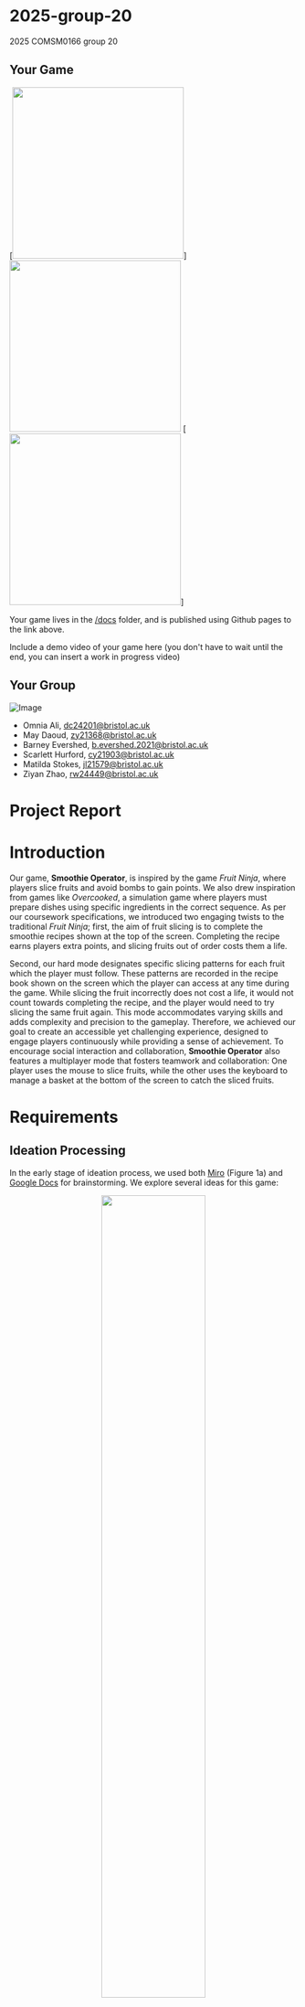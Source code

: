 # 2025-group-20
2025 COMSM0166 group 20

## Your Game

[<img src='docs/Design/Images/watch-our-video.png' width='300'>] [<img src='docs/Design/Images/play-our-game.png' width='300'>](https://uob-comsm0166.github.io/2025-group-20/) [<img src='docs/Design/Images/meet-our-team.png' width='300'>]

Your game lives in the [/docs](/docs) folder, and is published using Github pages to the link above.

Include a demo video of your game here (you don't have to wait until the end, you can insert a work in progress video)

## Your Group
![Image](https://github.com/user-attachments/assets/958abe85-ba1e-46ad-b516-df34557794ae)

- Omnia Ali, dc24201@bristol.ac.uk
- May Daoud, zy21368@bristol.ac.uk
- Barney Evershed, b.evershed.2021@bristol.ac.uk
- Scarlett Hurford, cy21903@bristol.ac.uk
- Matilda Stokes, jl21579@bristol.ac.uk
- Ziyan Zhao, rw24449@bristol.ac.uk

# Project Report

# Introduction
<p>Our game, <strong>Smoothie Operator</strong>, is inspired by the game <i>Fruit Ninja</i>, where players slice fruits and avoid bombs to gain points. We also drew inspiration from games like <i>Overcooked</i>, a simulation game where players must prepare dishes using specific ingredients in the correct sequence. As per our coursework specifications, we introduced two engaging twists to the traditional <i>Fruit Ninja</i>; first, the aim of fruit slicing is to complete the smoothie recipes shown at the top of the screen. Completing the recipe earns players extra points, and slicing fruits out of order costs them a life.</p> 
Second, our hard mode designates specific slicing patterns for each fruit which the player must follow. These patterns are recorded in the recipe book shown on the screen which the player can access at any time during the game. While slicing the fruit incorrectly does not cost a life, it would not count towards completing the recipe, and the player would need to try slicing the same fruit again. This mode accommodates varying skills and adds complexity and precision to the gameplay. Therefore, we achieved our goal to create an accessible yet challenging experience, designed to engage players continuously while providing a sense of achievement. To encourage social interaction and collaboration, <strong>Smoothie Operator</strong> also features a multiplayer mode that fosters teamwork and collaboration: One player uses the mouse to slice fruits, while the other uses the keyboard to manage a basket at the bottom of the screen to catch the sliced fruits.

# Requirements 

## Ideation Processing
<p>
  In the early stage of ideation process, we used both 
  <a href="https://miro.com/app/board/uXjVLtyUR80=/Miro" target="_blank">Miro</a>
  (Figure 1a) and 
  <a href="https://uob-my.sharepoint.com/:w:/r/personal/zy21368_bristol_ac_uk/_layouts/15/Doc.aspx?sourcedoc=%7B16215be5-ecc8-4461-980c-cd596f6d788d%7D&action=edit&wdPid=4e6e8707"target="_blank">Google Docs</a>
   for brainstorming. We explore several ideas for this game: 
</p>
<p align="center">
  <img src="project-report-images/Miro.png" width="60%"><br>
  <b>Figure 1. </b> <i>Brainstorming on Miro</i>
</p>

<ol>
  <li>
    <b>University Life Simulation</b><br>
  </li>
  <li>
    <b>Fashion-combat Game</b><br>
  </li>
  <li>
    <b>Fruit-Ninja with Recipes</b><br>
  </li>
</ol>

Eventually, our team took a vote and decided on the third idea —an adaptation of <i>Fruit Ninja</i> and <i>Overcooked</i>—due to its manageable scale and strong emphasis on engaging gameplay mechanics. The twist to our game involves following a specific order of the recipe, where each type of fruit requires a distinct slicing technique.

<p align="center">
  <img src="project-report-images/fruit-ninja.png" width="50%"><br>
  <b>Figure 2a. </b> <i>Fruit Ninja</i>
</p>

<p align="center">
  <img src="project-report-images/overcooked.png" width="50%"><br>
  <b>Figure 2b. </b> <i>Overcooked</i>
</p>

## Early Design Phase
During the third workshop, we designed a Paper Prototype to refine and expand our ideas. This approach translates the complex yet abstract concepts into sets of tangible functionalities. By physically moving around the paper props, we gained further insights on visual design, controls, and optimal user interactions.

<p align="center">
  <img src="project-report-images/prototype.gif" width="50%"><br>
  <b>Figure 3. </b> <i>Paper Prototype</i>
</p>

We also considered incorporating memory-based gameplay elements: players would briefly see a recipe displayed with fruit icons and then need to recall it during gameplay. However, we received feedback from other teams indicated this approach demanded excessive cognitive effort. We took this feedback on board and decided to keep the recipes visible on-screen to improve the playability of our game.


## Identifying Stakeholders
We first developed an Onion Model to identify key stakeholders to help us understand the different perspectives that influence game design, including players, developers, and testers. We then sought feedback during the prototype demonstrations, asking individuals to evaluate the game both as stakeholders and as players. 

<p align="center">
  <img src="project-report-images/OnionModel.png" width="50%"><br>
  <b>Figure 4. </b> <i>Onion Model of Smoothie Operator</i>
</p>

Although our project is primarily designed in a university setting, the Onion Model underscores the capacity of successful systems to shape broader social behaviors by providing engaging gameplay experiences tailored to relevant communities.


<p align="center">
  <img src="project-report-images/usecasediagram.png" width="70%"><br>
  <b>Figure 5. </b> <i>Use Case Diagram</i>
</p>

<h2>User Stories</h2>
<table>
        <thead>
            <tr>
                <th>Initiatives</th>
                <th>Epics</th>
                <th>User Stories</th>
            </tr>
        </thead>
        <tbody>
            <tr>
                <td>Simple Gameplay and Clarity</td>
                <td>
                    <ul>
                        <li>Simple mouse movements</li>
                        <li>Clear visual design and self-explanatory mechanics</li>
                    </ul>
                </td>
                <td>
                    <ul>
                        <li>As a busy player with daily commitments, I want a game that is easily accessible and simple to follow, so I can play in brief sessions without feeling overwhelmed.</li>
                        <li>As a casual player, I want a game with straightforward and intuitive gameplay that I can pick up quickly without a time-consuming learning curve.</li>
                    </ul>
                </td>
            </tr>
            <tr>
                <td>Variety of Gameplay</td>
                <td>
                    <ul>
                        <li>Various fruits</li>
                        <li>Various recipes</li>
                        <li>Various slicing patterns</li>
                    </ul>
                </td>
                <td>
                    <ul>
                        <li>As a player, I want a variety of fruits and features that introduce fresh experiences in each gameplay session.</li>
                        <li>As a long-term gamer, I want a game that never ends, so that I can play the game for longer.</li>
                    </ul>
                </td>
            </tr>
            <tr>
                <td>Progression of Difficulty</td>
                <td>
                    <ul>
                        <li>As game goes on for longer recipes get more complex</li>
                        <li>As game goes on slicing patterns get more complex</li>
                    </ul>
                </td>
                <td>
                    <ul>
                        <li>As someone who likes to be challenged, I want to experience more challenge as time goes on, thereby feeling a sense of achievement through overcoming difficulty.</li>
                    </ul>
                </td>
            </tr>
            <tr>
                <td>Sense of Achievement</td>
                <td>
                    <ul>
                        <li>Player gains points for slicing the correct fruit</li>
                        <li>Player gains points for completing a recipe</li>
                        <li>Player has their high score kept track of</li>
                        <li>Player loses lives if they do something wrong</li>
                    </ul>
                </td>
                <td>
                    <ul>
                        <li>As a long-term gamer, I want a game that has a high score, so that I can have a sense of achievement over time.</li>
                        <li>As an easily bored gamer, I want to have an element of danger in the game, so that I am kept on my toes and stay engaged.</li>
                    </ul>
                </td>
            </tr>
        </tbody>
    </table>
    <b>Table 1. </b> <i>User requirements divided into initiatives, epics, and user stories. </i>
    
## Use Case Specification
### Single Player Mode
**Basic Flow**

| **Step** | **Easy Mode**                                                                                      | **Hard Mode**                                                                                           |
|---------:|----------------------------------------------------------------------------------------------------|----------------------------------------------------------------------------------------------------------|
| 1        | Player launches the game and selects Easy mode.                                                    | Player launches the game and selects Hard mode.                                                          |
| 2        | Recipe icons appear at the top of the screen.                                                      | Recipe icons appear at the top + slicing methods found in recipe book (bottom-right corner).            |
| 3        | Fruits appear and can be sliced freely using a mouse.                                                            | Fruits appear and must be sliced in the correct direction/method using a mouse.                                       |
| 4        | Slice any correct fruit: +10 points.                                                               | Slice correct fruit **with correct method**: +10 points.                                                 |
| 5        | Complete a recipe (all fruits in the recipe are sliced): +20 bonus points.                                     | Complete a recipe with correct slices: +20 bonus points. 

<b>Table 2a. </b> <i>Single Player + Basic Flow.</i>
                                
**Alternative Flow**

| **Step** | **Easy Mode**                                                   | **Hard Mode**                                                        |
|---------:|------------------------------------------------------------------|----------------------------------------------------------------------|
| 1        | Wrong fruit sliced: -1 heart. No effect on score.               | Wrong fruit sliced: Same as Easy mode.                 |
| 2        | Sliced dragon fruit: +1 heart (max 3).                          | Sliced dragon fruit: +1 heart (max 3).                            |
| 3        | Sliced bomb: Instant game over.                                 |  Sliced bomb: Instant game over.                                    |
| 4        | Incorrect slicing method: Not applicable.                       | Incorrect slicing method: -1 heart. No score.                       |

<b>Table 2b. </b> <i>Single Player + Alternative Flow.</i>

### Two Player Mode

#### Basic Flow

| **Step** | **Easy Mode**                                                                                                 | **Hard Mode**                                                                                                  |
|---------:|---------------------------------------------------------------------------------------------------------------|-----------------------------------------------------------------------------------------------------------------|
| 1        | Player 1 selects Easy + Two Player mode.                                                                      | Player 1 selects Hard + Two Player mode.                                                                       |
| 2        | Player 1 slices fruits using the mouse.                                                                       | Player 1 slices fruits using correct direction/method.                                                         |
| 3        | Player 2 moves basket using ⬅️ and ➡️ arrow keys to catch sliced fruit.                                        | Same as Easy mode.                                                                                             |
| 4        | Correct sliced fruit caught: +10 points.                                                                      | Correctly sliced **and** caught fruit: +10 points.                                                             |
| 5        | Recipe completion: +20 bonus points.                                                                          | Same, only if all fruits sliced correctly and caught.                                                          |

<b>Table 3a. </b> <i>Single Player + Basic Flow.</i>

#### Alternative Flow

| **Step** | **Easy Mode**                                                   | **Hard Mode**                                                        |
|---------:|------------------------------------------------------------------|----------------------------------------------------------------------|
| 1        | Fruit missed by basket: No points awarded.                      | Fruit missed by basket: No points awarded.                          |
| 2        | Wrong fruit sliced: -1 heart.                                   | Wrong fruit sliced: -1 heart.                                       |
| 3        | Sliced dragon fruit: +1 heart (max 3).                          | Sliced dragon fruit: +1 heart (max 3).                             |
| 4        | Bomb sliced: Instant game over for both players.               | Bomb sliced: Instant game over for both players.                    |
| 5        | Incorrect slicing method: Not applicable.                       | Incorrect slicing method: -1 heart. No score.                       |

<b>Table 3b. </b> <i>Two Player + Alternative Flow.</i>

# Design 

![Report Class DIagram Final](https://github.com/user-attachments/assets/5b22ad59-0db5-4298-9167-8b214936a317)

Our game was built using the programming languages HTML, CSS, and JavaScript with the files hosted on the popular code-sharing website GitHub, allowing our game to be easily distributed and playable on any device with an internet browser. In addition to this, we heavily utilised the P5.js JavaScript library due to its easy and effective animation capabilities.

The user interface is designed to be simply navigated with just the device cursor, ideally a mouse as during testing we found the game was significantly more difficult when using a trackpad, and limited key presses. The game can be played on mobile with touch replacing the cursor, however, due to time constraints the game has not been optimized for these types of devices leading to numerous issues if done so.

We chose an Object-Oriented Design as it made visualising and designing the game easier as well as providing additional benefits of code efficiency and modularity, making it easier to maintain and scale up in the long run. This meant upholding the principles of Object-Orientation including encapsulation, abstraction, inheritance, polymorphism, and composition. 

With these principles in mind, we devised the classes represented in the class diagram below: 

The game loads with the main menu which features two buttons to choose between either easy mode or hard mode, two buttons to choose between one-player and two-player mode, a button to choose the tutorial mode, and a text prompt directing the player to start the game by pressing enter to communicate clearly to the player about how to operate the game. For the buttons, we decided to have a fixed style to save time and code when needing a new button. Buttons display specified text, become highlighted when being hovered over, go a darker colour, and make a sound when having been pressed. This functionality of the buttons was designed to clearly and intuitively communicate to the player what pressing the buttons does and when they have been pressed. In addition to this, the high score is also present in the top right corner so that the player doesn’t have to start the game to be reminded of it. The sound button is also present in the right-hand corner throughout the entire system to allow the player to easily turn off the music when desired.

The tutorial was implemented so that new players could quickly learn the rules of the game to start playing as soon as possible. When clicking the tutorial the player is presented with three further buttons: 'learn the rules', 'slicing', and 'back'. When 'learn the rules' is clicked it takes the player to a series of slides they can click through showing screenshots from the game alongside explanations of the different modes and how to play them. When slicing is clicked it takes the player to a series of interactive animations that teach them how to slice each fruit with text prompts in the bottom left corner and arrows directing them. There are also arrows on the left and right of the screen to easily cycle through each fruit type in this section. The back button is present throughout the tutorial section to allow easy navigation and exit, upholding the design principle of …

In the main game, randomly generated fruits are thrown up on the screen for the player to slice them. The player gains 10 points for correctly slicing the first fruit in the recipe displayed at the top of the screen and gains 20 points for completing the whole recipe. If the player slices the wrong fruit they lose a life. In addition to this there is also the dragon fruit which gives the player another life if sliced as well as a bomb which causes the player to lose all their lives if sliced. When the player loses all their lives they are taken to the game over screen where they are presented with two buttons to either start over or go to the main menu. The current score is displayed in the top right corner, the number of lives the player has in the top left, the current recipe at the top middle, and the pause button in the bottom right above the sound button which if pressed pauses the game and presents the player with three buttons to either resume the game, restart the game or quit the game. All of which is intended to provide all the relevant information and functionality to the player.

In easy mode, the player just has to simply slice the relevant fruit in any direction whereas in hard mode there is a specific direction for each fruit for it to count as a correct slice. The player can remind themselves of the specific direction they need to cut the fruit by hovering over the recipe book on the right of the screen. In two-player mode, there is the addition of the basket that is controlled by the second player using the left and right arrow or ‘a’ and ‘d’ keys, which catches any sliced fruit. If the sliced fruit is not caught by the basket the points game from the slice are lost. There are various visual indicators within the main game to let them know of specific things such as losing or gaining life or completing a recipe.


# Implementation

## Challenge 1: A suitable hitbox mechanism
Smoothie Operator is based on Fruit Ninja which was developed for mobile devices, allowing players to smoothly swipe the fruits on their touchscreens in any direction. Our easy mode, which only requires the player to follow a specified smoothie recipe, followed that pattern and its implementation was straightforward. However, our hard mode introduces a further twist which involves crafting a unique slicing mechanism for each fruit. Our first challenge was to design an intuitive slicing mechanism that works seamlessly with computer mice and trackpads.

Our initial approach was to generate 3 invisible circular hitboxes on each fruit that followed the direction of the designated slicing pattern and moved with the fruit on the screen. If the cursor touches all three hitboxes in the correct order, a correct slice will be registered and the user will move to the next fruit in the recipe. Otherwise, the user will be informed of the wrong slice and they will try slicing the same fruit again. However, during the early evaluation stages of our game, users reported that the design required highly accurate swipes which were difficult to achieve while the fruit was moving across the screen. This first implementation was flawed because the hitboxes did not cover the entire fruit and even a slight misalignment would cause an objectively correct slice to go unregistered. This not only caused frustration for our users, but for us as well because we wanted our game to be stimulating yet enjoyable.

Upon examination, we decided to extend the hitboxes to represent a 3x3 grid that covered the entire fruit. This meant that a correct slice can be registered if the user aimed for the edges of the fruit. However, the cursor still needed to hit 3 consecutive hitboxes in the same row/column. Users again reported that it was difficult to keep the curosr in a straight line if the fruit was moving along the screen. This impacted our users' experiences because the system was still registering objectively correct slices as false negatives. Even after adjusting the fruits' speed, or allowing the hitboxes to overlap, we were still encountering difficulties with this design and so we brainstormed one last time.

In our final implementation, we maintained the 3x3 grid of hitboxes, but we changed the threshold for a correct slice. A more lenient appraoch required the cursor to hit the first two hitboxes in the same row/column. After that, as long as the cursor hits any of the boxes in the remaining row/column, a correct slice will be registered. This makes up for the stress of following the fruit along the screen with a mouse or a trackpad while maintaining the challenging yet exciting aspect of following a specific slicing pattern.

<p align="center">
  <img src="project-report-images/implementation_challenge1.png" width="70%"><br>
  <b>Figure . </b> <i>Evolution of the hitbox system. Arrows indicate valid directions that count as a correct slice.</i>
</p>

## Challenge 2: Balancing Challenging and Playability**

After completing the first functional version of the game, we faced a significant challenge: finding the right balance between maintaining the core memory-action gameplay loop and ensuring that the game remained playable, intuitive, and enjoyable. Our original design required players to memorize both the order of fruits and the slicing technique for each one (e.g., vertical, horizontal, or diagonal). However, this created a steep difficulty curve and led to a frustrating experience—particularly in the absence of visual aids or directional hints. We initially resisted simplifying the mechanics, as the memorisation aspect was fundamental to the game’s identity. However, during user testing, it became clear that players struggled with remembering all the slicing patterns, especially as the number of fruits increased and the gameplay intensified. To address this, we made three major design changes: 

Introducing the Recipe Book UI: We added an on-screen recipe book showing the list of required fruits and their slicing methods. Players could consult this at any time, and it significantly improved usability and visibility. Because there was no time limit, users could refer to it without pressure. This was implemented via the RecipeBook class. In GameManager.gameState(), we check if the game mode is "hard" and call this.recipeBook.displayBook() to show the guide. 

Supporting Bidirectional Diagonal Slicing: Based on feedback, we updated the slicing logic to allow mirrored diagonal directions (e.g., both left-to-right and right-to-left), making gameplay more forgiving while preserving challenges. This involved defining new types like "lrdown/rlup" and "rldown/lrup" in both SliceArray and SlicePattern. 

Aligning with Nielsen’s ‘Recognition Over Recall’ Principle: In a later sprint, we realized our original approach violated this principle. To reduce cognitive load, we displayed the full recipe sequence at the top of the screen. As players sliced fruits correctly, those fruits disappeared from the sequence, providing clear visual progress. This is handled in GameManager—where a correct match and slice triggers this.currentRecipe.getRecipe().shift(), updating the recipe queue and helping users stay focused. 

![Alt text](project-report-images/implemetation_challenge2.gif)
<br>
<b>Figure 3a. </b> <i>Evolution of the hitbox system. Arrows indicate valid directions that count as a correct slice.</i>


## Challenge 3: UI and Logic Coordination**
As we introduced more slicing directions, the codebase and UI logic grew significantly more complex. Each new direction required custom logic for hitbox placement and movement within the SlicePattern and SliceArray classes. This meant more calculations per frame, especially when multiple fruits were on screen. On the UI side, we had to reflect these patterns clearly showing accurate icons, updating the recipe bar, and visually removing fruits in real time. Managing this dynamic UI alongside constantly updating hitboxes created a performance bottleneck. The recipe bar needed to sync perfectly with slicing logic, requiring careful coordination between state updates and canvas rendering. This increase in both UI rendering and logic checks led to noticeable lag and a bloated update loop, especially in hard mode, where fruit patterns are more demanding.


# Evaluation 

## Abstract

This section presents the HCI evaluations of Smoothie Operator, with a particular focus on assessing balanced usability, cognitive load, and enthusiastic player engagement. To assess the game's key issues early in the design process, we employed a mixed-methods approach - combining qualitative feedback from Think Aloud evaluations with quantitative data collected using the NASA Task Load Index (TLX). Evaluations were conducted with a range of participants to encapsulate a comprehensive picture of potential user behaviours and perceptions. The primary objectives were to identify the usability key issues and measure player workload across gameplay tasks to inform iterative design improvements. Results from the evaluations provided clear and direct feedback on the game's task flow and cognitive demands, leading to straightforward problem-solving to gameplay.

## Qualitative: Think Aloud

To evaluate the usability and HCI design of Smoothie Operator, we employed the Think Aloud (TA) protocol—an established method that provides real-time insights into user behaviour and experience. This approach was selected over Heuristic Evaluation for several reasons: the dynamic nature of the gameplay—requiring rapid mouse-based gestures and immediate feedback-demanded direct observation of users in context. Heuristic methods are less effective in capturing real-time breakdowns in game interaction, particularly when evaluating unconventional input modalities. TA enables the collection of instantaneous verbal data from participants as they engage with the game. This revealed three prominent areas for improvement: confusion around input mapping, varied responses to the visual feedback system and the learning curve associated with recipe memorisation. The direct nature of these observations, particularly in relation to control fluency and gameplay clarity, significantly informed subsequent design iterations. Participant commentary was analysed using thematic categorisation that identified patterns of friction, satisfaction, and emergent player strategies (see Table 2a). 

**Table 2a**: *Raw Think Aloud (TA) feedback*
| Theme           | Positive                                                                                                                                 | Negative                                                                                                                            |
|----------------|------------------------------------------------------------------------------------------------------------------------------------------|-------------------------------------------------------------------------------------------------------------------------------------|
| Controls        | - The click control is very satisfying<br>- The `cursorEffect` provides good user feedback                                              | - Trackpad is inelegant<br>- The `mousepressed` function bugs after hearts lost<br>- The `mousepressed` for slicing could be redundant |
| Display         | - Good fruit sizes<br>- Fruit slice visuals are very rewarding                                                                          | - Recipe aspect and order is unclear<br>- `cursorEffect` does not remain long enough<br>- Some fruits are generated stuck together   |
| Learning Curve  | *(None listed)*                                                                                                                         | - Initial difficulty remembering rules<br>- Initial difficulty remembering slice patterns<br>- Once slice patterns are internalised, they're too easy to remember |


## Controls 
Feedback regarding the game’s controls was fairly consistent. There was a general consensus that adapting a game typically played on a touchscreen device (such as an iPad or phone) to a laptop or PC using a mouse or trackpad introduced a degree of disjointedness to the user experience. Our user tests were structured so that roughly a third of participants played using a mouse, a third with a trackpad, and a third tried both sequentially. The overall consensus was that using a mouse provided a more fluid and enjoyable gameplay experience.

A minor bug was encountered — labelled in our test documentation as "the `mousePressed` function bugs after hearts lost" — but this was resolved early in development.

One tester suggested that the "click and drag" mechanic for slicing might be redundant, and that gameplay might be smoother if users didn’t need to press down at all. While we carefully considered this feedback, we ultimately chose not to act on it for the following reasons:

1. The blueberry’s "slice pattern" requires a single-click input, which would become unworkable without click detection.
2. In easy mode, testers highlighted the satisfying, rapid clicking mechanic as a key positive feature.
3. Removing the click would reduce user control, increasing the likelihood of accidental slices — especially problematic when users may be trying to pause the game or consult the recipe book.

## Display 
User feedback was exceptionally positive regarding the games visuals. Players appreciated the nostalgic 8-bit aesthetic, found slicing fruit satisfying, and enjoyed the responsive, engaging cursor. The overall visual style was noted as cohesive and well-executed throughout.

However, two recurrent issues were identified during evaluation. First: participants highlighted that the occasional generation of overlapping fruits rendered both fruits unslicable. This was addressed and resolved quickly. The second concern was obscurity around the slicing action: some users expressed difficulty discerning what the direction they had sliced in, and requested a longer lasting cursor. 

Extending the `cursorEffect` risked cluttering the screen, so to resolve this, we implemented a `cursorWoodScratch` effect. When the user clicks and drags, a scratch trail appears beneath the cursor and fruit. This solution preserved visual clarity while providing intuitive feedback on slicing actions.

![Recipe Book Evaluation](project-report-images/Wood-Scratch-Effect.gif)

**Figure 4a**: *`cursorWoodScratch` implentation.*

## Learning Curve
Early user feedback regarding the game's initial difficulty was flagged: at this stage in the development several core features hadn't been implemented. Users found the games objectives and rules were initially unclear and many disliked the reliance on memory; having to remember specific slice patterns was tedious and created a slow, tedious gameplay. 

To address this, we implemented two features to our gameplay:

1. The recipe book: In hard mode, we introduced an in-game recipe book, that displays slice patterns for fruit. This allowed the user to easily refer to it during gameplay, eradicating any clunky, stop-and-start flow from having to memorise them.

![Recipe Book Evaluation](project-report-images/Think-Aloud-Recipe-Book.gif)

**Figure 4b**: *Demo of the interactive recipe book feature.*

2. Tutorial Mode: We also added a tutorial accessible directing from the start screen. This faciliatated users to practise before gameplay. The player could internalise the slicing mechanics, and learn other essential gamplay features, such as:
 - Avoiding the bomb.
 - The dragonfruit +1 life benefit.
 - The importance of slicing the fruit in the correct recipe order.

![Recipe Book Evaluation](project-report-images/Dragonfruit-Tutorial-Example.gif)

*Figure 4c**: *Clear, informative dragonfruit explanation feature in tutorial mode.*

## Quantitative: NASA TLX
One of our primary goals was to create a game that was accessible to both casual players and highly-skilled users. As a result we devised two levels of difficulty within our game. We wanted a noticable increase in difficulty between the modes (this has been proven to increase player enjoyment from previous studies (Alexander et al., 2013), while having frustration levels remain relatively unchanged. In Easy Mode, the user still needed to slice the fruit in the correct recipe order, but the slice patterns and the bombs were scrapped. In Hard Mode, the bombs and the slice patterns were re-introduced. We collected data using the NASA Task Load Index (TLX) from a group of diverse age ranges, and with differing experience in playing video games. We chose the NASA TLX as it's been shown to be highly reliable for assessing game difficulty (Hart & Staveland, 1988; Ramkumar et al., 2016; Seyderhelm & Blackmore, 2023). We determined that using the raw TLX scores would be easier and faster to administer, and studies reported back mixed results for raw vs. weighted TLX scores (Hart (2006)).

![Alt text](project-report-images/NASA-TLX-Load-Index-Bar-Chart.png)

**Figure 4d**: *NASA TLX Evaluation Bar Chart Feedback.*

The bar chart above shows a notable increase in overall workload from Easy to Hard mode: an expected and desirable outcome. These results validated our game objectives- we wanted to create an engaging learning curve to interest first-time players and long-term gamers.

The accompanying pentagraph (below) reveals more granular differences:
- A significant rise in effort and frustration.
- A moderate increase in mental demand and perceived performance.
- Minimal change in physical or temporal demand.

These findings suggest that the added difficulty in Hard mode effectively challenged the player without overwhelming them physically or pacing-wise.
![Alt text](project-report-images/NASA-TLX-Load-Index-Pentagraph.png)

**Figure 4e**: *NASA TLX Pentagraph demonstrating specific demand difference feedback.*

The accompanying pentagraph (above) reveals more granular differences:
- A significant increase in effort and frustration.
- A moderate increase in mental demand and perceived performance.
- Minimal or no change in physical or temporal demand.

Player frustration's significant increase was a small pitfall - reportedly due to the afforementioned defects collected in the TA test - all were resolved elegantly.

**Statistical Analysis**

While the data visually and confidently determined that the quantitative tests executed actually indicated a significant workload increase, we adopted the the Wilcoxon Signed Rank Test:
- Wilcoxon result (where n = 10, a = 0.05):
  - A value of 8 or less to quantify a significant difference. 
  - W = 0 (0 < 8).
  - An *extremely* significant difference.

These findings suggest that the added difficulty in Hard mode effectively challenged the player without overwhelming them physically or pacing-wise.

# Process
Our team had great success working together, which was the result of a variety of software development techniques and team-building exercises. Effective communication was our main priority throughout the process because it allowed us to allocate tasks and track progress.

## Working as a Team
As part of the Software Engineering module, our first team-building exercise let us share the percentage of our levels of commitment to the project (ours ranged from 85% to 100%). The early weeks of development honestly reflected those levels, but we were missing a key aspect of software engineering; collaboration. Eager to start working on the project, we began implementing our ideas and goals, displaying a lack of clear communication. These independent efforts resulted in an incomplete and difficult-to-understand early prototype of the game because it did not benefit from any collaborative skills. We decided to take time to reflect on our process and think of a better approach. 
### Development Tools and Techniques
Since our main goal was to increase team effort, we decided to follow an agile framework which would allow us to prioritise collaboration and enhance our skills. The main agile principle we followed was breaking down our project into small and manageable iterations which would encourage us to continuously deliver working software while working at a steady and sustainable pace. To help plan our iterations, we set up a Kanban board on our Github to organise smaller tasks and track their statuses. Before each sprint, we would have an in-person meeting to discuss which of the items on our to-do column had top priority and needed to be achieved in that iteration. Once those tasks were allocated to members of the team, we would then look to see if we could allocate other tasks with less priority. To help us plan the duration of each iteration (or sprint), we would agree on a story point for each task based on its relative size which would help us estimate the effort required. At the end, work on our game was spread across 3 sprint cycles throughout the term, with most of the features being implemented during the first sprint. We used the remaining sprints to carry out refinements and enhancements. This structure allowed us to reflect on our performance and assess our workflow. 
<p align="center">
  <img src="project-report-images/sprint-review.png" width="50%"><br>
  <b>Figure 5a. </b> <i>Sprint breakdown for the project</i>
</p>
<p align="center">
  <img src="project-report-images/kanban-board.png" width="50%"><br>
  <b>Figure 5b. </b> <i>Our Kanban board</i>
</p>
The agile iterative framework is designed to embrace change by encouraging flexibility in handling evolving product requirements. This aspect was instrumental for us when we were asked to add a new difficulty level to the game because it meant that we could adapt to this new requirement without disrupting the overall development process by updating our Kanban board, allocating the task, and reassessing our priorities. This resulted in a fast delivery of a well-tested and fully working easy mode for our game. 

## Communication 
Another agile principle we followed was face-to-face communication which was often organised by our Scrum Master, Ziyan. However, we found out that our team member's work style would benefit more from planned long sessions at the lab rather than quick daily standup meetings as suggested by the agile principle. Thus, our Scrum Master would help us plan these coding and creativity sessions on Whatsapp where we would agree on our goals. However, the informal nature of the app proved to be tricky; one member of the team reached out to the rest of us with concerns about the work not being delegated. The rest of the team agreed that our communication style had been too relaxed, and suggested that we move our discussions to Microsoft's Teams which is linked to our university accounts. We changed our communication style so that it would involve a clear breakdown of our meetings summarising what our goals were ahead of the meeting, what was successfully achieved, and the key points for the following meeting. In addition, we found that this was a better way to document sharing and conducting voting polls. This was also a better alternative for members who were unable to attend a particular meeting in person. 
<p align="center">
  <img src="project-report-images/old-chat.png" width="20%"><br>
  <b>Figure 5c. </b> <i>An example of our old communication style</i>
</p>
<p align="center">
  <img src="project-report-images/new-chat.png" width="50%"><br>
  <b>Figure 5d. </b> <i>An example of our new communication style</i>
</p>

# Sustainability 
With sustainability becoming an increasingly urgent, global priority, we must find simple, everyday ways to engage people in more environmentally friendly behaviours. Therefore, when designing our game, Smoothie Opera2tor, we wanted to ensure that sustainable thinking was part of the development process. 
To do this, we first needed to understand the sustainability impact of our game. Our analysis was based on the Sustainability Awareness Framework (SusAF), which is divided into five sectors: individual, technical, social, environmental, and economic (Becker et al., 2015). 

## Overview of our Sustainability Analysis
Our game promotes lifelong learning by incorporating cognitive challenges. For instance, in Hard Mode, players must slice fruits in specific directions to earn points, requiring them to memorise the fruits’ directional patterns. To support this, an on-screen ‘recipe book’ provides visual cues when needed. Research suggests that games involving memory and reasoning tasks can enhance cognitive abilities such as short-term memory, reaction time, and communication skills (Ning et al., 2020). Based on this, we can infer that our Smoothie operator offers a degree of cognitive stimulation.

However, our NASA TLX evaluation revealed that players found hard mode more frustrating than easy mode (Figure …). While moderate frustration in gameplay can be empowering, motivating players to overcome challenges and increasing resilience, it also has the potential to negatively impact an individual’s emotional health by evoking stress and anxiety. In addition, the precise timing and accuracy required to slice the fruits may help improve hand-eye coordination and boost reflexes, improving an individual’s physical health. 

Currently, we do not collect user data in the form of a leaderboard system; only a player’s current and highest scores are visible. Although this helps to protect player privacy, it may also reduce the social or competitive element that often makes games more engaging. 

Recognising that the game initially lacked social interaction, we implemented a two-player mode. In this mode, players need to work together to achieve a higher score. Implementing a cooperative element, that requires shared strategy, into our game encourages teamwork and effective communication as well as creating a more supportive environment within the gaming community. However, cooperative gameplay may also introduce conflict, especially if one player performs better than the other, potentially leading to tension and criticism, as players need to rely on each other to earn more points.

Smoothie Operator has a simple interface, with minimal instructions and a single-level design, attracting new users who are interested in casual gaming. Therefore, our initiative of “simple gameplay and clarity” helps to make the game inclusive of people who enjoy gaming but may not have the time to do so, and allows them to interact with others in a fun, low-pressure environment.

Our game has a minimalistic design, aligning with Jakob Nielsen’s heuristics for user-friendly interfaces (Nielsen, 1994). By implementing efficient, object-oriented programming, we’ve optimised performance and reduced unnecessary resource consumption. Together, these choices contribute to lower energy usage and potentially reduce e-waste over time. 

Currently, our game is only hosted on GitHub; this is a platform committed to carbon negativity, 100% renewable energy use, and server circularity (Brescia, 2021). Hosting our game only on GitHub allows us to contribute to these broader sustainability goals as well as minimising the need for new hardware, as it is accessible through any device, with internet access, via a public repository. It also does not require any downloads or installations, reducing storage needs.

As a digital-only product, Smoothie Operator avoids carbon emissions associated with physical production. However, all digital games require energy, but we aim to offset the environmental impact of our game through using GitHub. In the future, we hope to explore more hosting platforms that have a similar carbon footprint to GitHub, in order to make our game even more accessible. <br>

## Chain of Effects across Time and Dimensions

<p align="center">
  <img src="project-report-images/Chainofeffects.jpg" width="70%"><br>
  <b>Figure 5a. </b> <i>Chain of Effects. Red and green outlined boxes represent potential negative and positive impacts. Boxes with a black, dashed outline represent our design responses to negate the negative impacts. </i>
</p>

## Sustainability-Informed Requirements Analysis
<table border="1" cellpadding="8" cellspacing="0">
  <thead>
    <tr>
      <th>Initiatives</th>
      <th>Epics</th>
      <th>User Stories</th>
      <th>Acceptance Criteria</th>
    </tr>
  </thead>
  <tbody>
    <tr>
      <td rowspan="2">Inclusive Gameplay</td>
      <td>Monitor and Reduce Frustration</td>
      <td>
        1. As a player with bad short-term memory, I want optional hints so that I can complete the challenging slice patterns without feeling stuck.<br><br>
        2. As a first-time user, I want clear instructions along with a tutorial so that I don’t get annoyed trying to understand how the game works.
      </td>
      <td>
        1. <b>Given</b> that a player hovers over the ‘recipe book’, <b>when</b> the ‘recipe page’ (hint) shows, <b>then</b> the game should continue running in the background, and the player should be able to view the current slice pattern without interrupting gameplay.<br><br>
        2. <b>Given</b> that I am a first-time user, <b>when</b> I load the game, <b>then</b> I should be presented with the option to complete a tutorial.
      </td>
    </tr>
    <tr>
      <td>Provide Cooperative Gameplay</td>
      <td>
        1. As a player who loves playing games with my friends, I want co-op mode to include shared rewards so that we feel motivated to work together.<br><br>
        2. As a parent, I want games with non-competitive modes so that my child can build confidence while playing.
      </td>
      <td>
        1. <b>Given</b> that I am playing in two-player mode, <b>when</b> we complete a task together, <b>then</b> we should both receive shared rewards (e.g., in the form of points).<br><br>
        2. <b>Given</b> that my child is playing in two-player mode, <b>when</b> they play with a partner, <b>then</b> the game should emphasize teamwork rather than rewarding individual performance.
      </td>
    </tr>
    <tr>
      <td rowspan="2">Reduce Digital Resource Consumption</td>
      <td>Host on Sustainable Platforms</td>
      <td>
        1. As a player with limited storage, I want to play the game directly in a browser so that I don’t have to download large files.<br><br>
        2. As the owner of the game, I want to host it on a platform that aligns with our environmental values so that we can actively contribute to a lower carbon footprint.
      </td>
      <td>
        1. <b>Given</b> that I have limited storage on my device, <b>when</b> I choose to play the game, <b>then</b> I should be able to access and play the game without needing to install any files. <br><br>
        2. <b>Given</b> that I am selecting a hosting platform for the game, <b>when</b> I review the available options, <b>then</b> I should be able to choose a platform that aligns with my environmental values.
      </td>
    </tr>
    <tr>
      <td>Optimise Game Code for Efficiency and Sustainability</td>
      <td>
        1. As a player with a busy schedule, I want the game to load instantly so that I can enjoy quick gameplay without disrupting my day.<br><br>
        2. As the tech lead, I want to profile the game for bottlenecks so that we can improve performance and reduce e-waste.
      </td>
      <td>
        1. <b>Given</b> that I launch the game from my browser, <b>when</b> I open it, <b>then</b> it should load in under 3 seconds.<br><br>
        2. <b>Given</b> that I know the system's classes and their interactions, <b>when</b> I create a sequence diagram for key processes, <b>then</b> I can identify potential performance bottlenecks in the interaction flow.
      </td>
    </tr>
  </tbody>
</table>

<b>Table ... </b> <i>.Chain of Effects formulated into user requirements. </i>

## Green Software Foundation Implementation Patterns (I will finish and implement)
To make our game more sustainable, we implemented three green software patterns:
1)	Remove all unused CSS definitions
2)	Serve images in modern formats
3)	Deprecate GIFs for animated content (turn gif to mp4)

…..



# Conclusion

This group project has provided us with valuable experience not only in technical development but also in teamwork, communication, organisation, and user-centred design. The development process encouraged each team member to think creatively during the design phase, while also training us to communicate clearly and collaboratively resolve challenges. For instance, when we encountered technical difficulties with the sensitivity of slicing detection using hitboxes, our consistent trial-and-error approach enabled us to gradually overcome the issue.</p>
<p>Furthermore, we learned to strike a balance between technical functionality and user experience, particularly in the design of the hard mode. By using evaluation tools such as the NASA TLX questionnaire, we gained insight into user expectations and adjusted the game’s difficulty accordingly—ensuring it remained challenging yet enjoyable.</p>
<p>We also learned how to write more efficient code to improve performance. By moving away from using a variety of classes for different game screens and buttons, and instead adopting a consistent CSS-based design across the game, we significantly simplified our code. This not only improved the loading time but also resulted in a more maintainable and well-structured code architecture.

As a team, we benefited greatly from adopting Agile methodologies. Breaking down the project into smaller, doable sprints allowed us to track progress effectively and work at a sustainable pace. After each meeting, tasks were assigned to each member and then tracked using a GitHub Kanban board, making sure everyone is kept up to date. After our weekly meeting, our team leader will post a follow-up message that summarises the meeting objectives and results on our teams chat. This strengthened our communication, enhanced clarity, and reduced the risk of miscommunication.

This project inspired us to consider wider concerns such as sustainability and user well-being in our design decisions. For the potential future refinements of the game, we would hope to improve the art design with a consistent yet distinctive visual style. Additionally, we aim to introduce customisation features—such as a coin-earning system that allows players to unlock and purchase different slicing effects—enhancing player engagement and personalisation. We believe our game would be better suited on mobile devices because it would provide for better control over the slicing mechanism. Therefore, we think the next step would be to adapt the game for IOS and android systems and conduct further evaluations to determine whether it provides the users with a more-pleasant experience.
We came to view our game not just as a piece of functioning software, but as a socially relevant system—one that acknowledges its impact, meets diverse user needs, and carries a sense of responsibility in its design and implementation.


### Contribution Statement

<table>
 <thead>
  <tr>
   <th>Developer</th>
   <th>Contribution</th>
  </tr>
 </thead>
 <tbody>
  <tr>
   <td>Omnia Ali</td>
   <td>1.0</td>
  </tr>
  <tr>
   <td>May Daoud</td>
   <td>1.0</td>
  </tr>
  <tr>
   <td>Barney Evershed</td>
   <td>1.0</td>
  </tr>
  <tr>
   <td>Scarlett Hurford</td>
   <td>1.0</td>
  </tr>
  <tr>
   <td>Matilda Stokes</td>
   <td>1.0</td>
  </tr>
  <tr>
   <td>Ziyan Zhao</td>
   <td>1.0</td>
  </tr>
 </tbody>
</table>

# References

Alexander, J. T., Sear, J., & Oikonomou, A. (2013). An investigation of the effects of game difficulty on player enjoyment. Entertainment Computing, 4(1), 53–62. https://doi.org/10.1016/j.entcom.2012.09.001.

Becker, C. et al. (2015) ‘Sustainability design and software: The Karlskrona Manifesto’, 2015 IEEE/ACM 37th IEEE International Conference on Software Engineering [Preprint]. doi:10.1109/icse.2015.179. 

Brescia, E. (2021) Environmental sustainability at github, The GitHub Blog. Available at: https://github.blog/news-insights/company-news/environmental-sustainability-github/ (Accessed: 21 April 2025). 

Hart, S. G., & Staveland, L. E. (1988). Development of NASA-TLX (Task Load Index): Results of empirical and theoretical research. Advances in Psychology, 139–183. https://doi.org/10.1016/s0166-4115(08)62386-9.

Nielsen, J. (1994) ‘Enhancing the explanatory power of usability heuristics’, Proceedings of the SIGCHI Conference on Human Factors in Computing Systems, pp. 152–158. doi:10.1145/191666.191729. 

Ning, H. et al. (2020) ‘A review on serious games for dementia care in ageing societies’, IEEE Journal of Translational Engineering in Health and Medicine, 8, pp. 1–11. doi:10.1109/jtehm.2020.2998055. 

Ramkumar, A., Stappers, P. J., Niessen, W. J., Adebahr, S., Schimek-Jasch, T., Nestle, U., & Song, Y. (2016). Using GOMS and NASA-TLX to evaluate human–computer interaction process in interactive segmentation. International Journal of Human–Computer Interaction, 33(2), 123–134. https://doi.org/10.1080/10447318.2016.1220729.

Seyderhelm, A. J. A., & Blackmore, K. L. (2023). How hard is it really? assessing game-task difficulty through real-time measures of performance and cognitive load. Simulation & Gaming, 104687812311699. https://doi.org/10.1177/10468781231169910.



